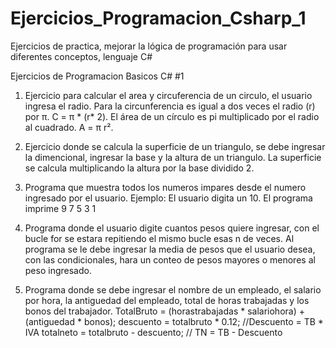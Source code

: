 # Ejercicios_Programacion_Csharp_1
Ejercicios de practica, mejorar la lógica de programación para usar diferentes conceptos, lenguaje C# 

Ejercicios de Programacion Basicos C# #1

1) Ejercicio para calcular el area y circuferencia de un circulo, el usuario ingresa el radio. Para la circunferencia 
es igual a dos veces el radio (r) por π.  C = π * (r* 2). El área de un círculo es pi multiplicado por el radio al cuadrado. A = π r². 

2) Ejercicio donde se calcula la superficie de un triangulo, se debe ingresar la dimencional, ingresar la base y la altura de un triangulo.
La superficie se calcula multiplicando la altura por la base dividido 2.

3) Programa que muestra todos los numeros impares desde el numero ingresado por el usuario. Ejemplo: El usuario digita un 10. El programa
imprime 9 7 5 3 1

4) Programa donde el usuario digite cuantos pesos quiere ingresar, con el bucle for se estara repitiendo el mismo bucle esas n de veces. 
Al programa se le debe ingresar la media de pesos que el usuario desea, con las condicionales, hara un conteo de pesos mayores o menores al peso ingresado.

5) Programa donde se debe ingresar el nombre de un empleado, el salario por hora, la antiguedad del empleado, total de horas trabajadas y los
bonos del trabajador. 
TotalBruto = (horastrabajadas * salariohora) + (antiguedad * bonos); 
descuento = totalbruto * 0.12; //Descuento = TB * IVA 
totalneto = totalbruto - descuento; // TN = TB - Descuento
